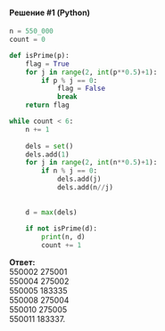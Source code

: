 #### Решение #1 (Python)
```python
n = 550_000
count = 0

def isPrime(p):
	flag = True
	for j in range(2, int(p**0.5)+1):
		if p % j == 0:
			flag = False
			break
	return flag

while count < 6:
	n += 1
	
	dels = set()
	dels.add(1)
	for j in range(2, int(n**0.5)+1):
		if n % j == 0:
			dels.add(j)
			dels.add(n//j)
	
	
	d = max(dels)
	
	if not isPrime(d):
		print(n, d)
		count += 1
```

**Ответ:**<br>
550002 275001<br>
550004 275002<br>
550005 183335<br>
550008 275004<br>
550010 275005<br>
550011 183337.
